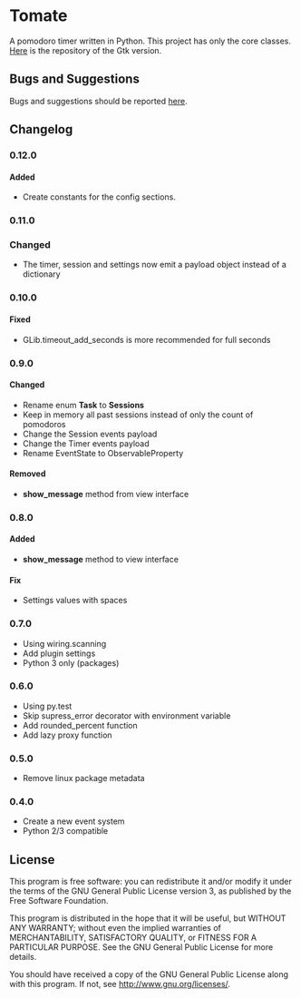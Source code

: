 Tomate
======

A pomodoro timer written in Python. This project has only the core classes.
[Here][1] is the repository of the Gtk version.

Bugs and Suggestions
--------------------

Bugs and suggestions should be reported [here][2].

Changelog
---------

### 0.12.0

#### Added

- Create constants for the config sections.

### 0.11.0

### Changed

- The timer, session and settings now emit a payload object instead of a dictionary

### 0.10.0

#### Fixed

- GLib.timeout_add_seconds is more recommended for full seconds

### 0.9.0

#### Changed

- Rename enum **Task** to **Sessions**
- Keep in memory all past sessions instead of only the count of pomodoros
- Change the Session events payload
- Change the Timer events payload
- Rename EventState to ObservableProperty

#### Removed

- **show\_message** method from view interface

### 0.8.0

#### Added

- **show\_message** method to view interface

#### Fix

- Settings values with spaces

### 0.7.0

- Using wiring.scanning
- Add plugin settings
- Python 3 only (packages)

### 0.6.0

- Using py.test
- Skip supress\_error decorator with environment variable
- Add rounded\_percent function
- Add lazy proxy function

### 0.5.0

- Remove linux package metadata

### 0.4.0

- Create a new event system
- Python 2/3 compatible

License
-------

This program is free software: you can redistribute it and/or modify it
under the terms of the GNU General Public License version 3, as published
by the Free Software Foundation.

This program is distributed in the hope that it will be useful, but
WITHOUT ANY WARRANTY; without even the implied warranties of
MERCHANTABILITY, SATISFACTORY QUALITY, or FITNESS FOR A PARTICULAR
PURPOSE.  See the GNU General Public License for more details.

You should have received a copy of the GNU General Public License along
with this program.  If not, see <http://www.gnu.org/licenses/>.

[1]: https://github.com/eliostvs/tomate-gtk
[2]: https://github.com/eliostvs/tomate/issues
